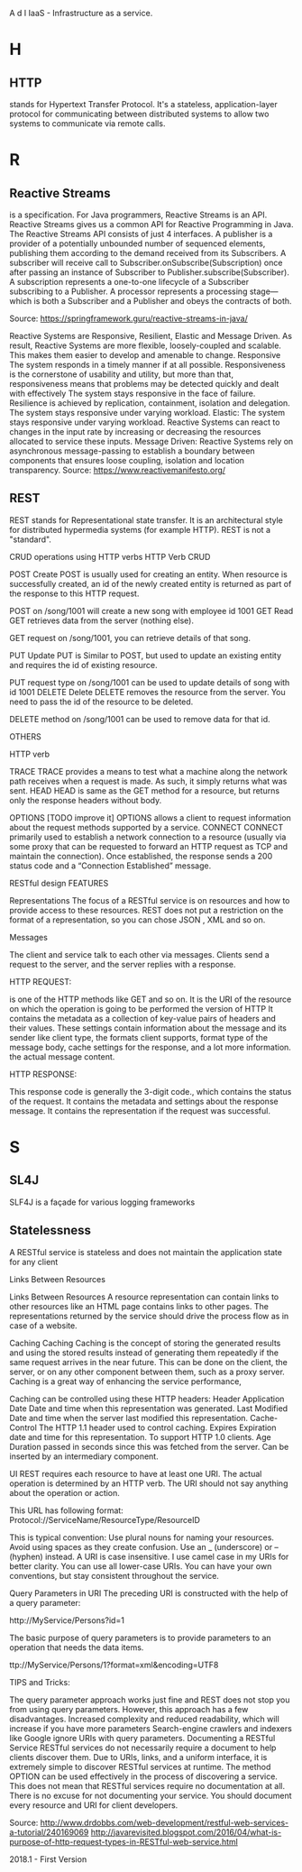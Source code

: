 
A
d
I
IaaS - Infrastructure as a service.

# H
## HTTP 
stands for Hypertext Transfer Protocol. It's a stateless, application-layer protocol for communicating between distributed systems to allow two systems to communicate via remote calls.


# R
## Reactive Streams 
is a specification. For Java programmers, Reactive Streams is an API. Reactive Streams gives us a common API for Reactive Programming in Java.
The Reactive Streams API consists of just 4 interfaces.
A publisher is a provider of a potentially unbounded number of sequenced elements, publishing them according to the demand received from its Subscribers.
 A subscriber will receive call to Subscriber.onSubscribe(Subscription) once after passing an instance of Subscriber to Publisher.subscribe(Subscriber).
A subscription represents a one-to-one lifecycle of a Subscriber subscribing to a Publisher.
A processor represents a processing stage—which is both a Subscriber and a Publisher and obeys the contracts of both.

Source: https://springframework.guru/reactive-streams-in-java/

Reactive Systems
are Responsive, Resilient, Elastic and Message Driven. As result, Reactive Systems are more flexible, loosely-coupled and scalable. This makes them easier to develop and amenable to change. 
Responsive The system responds in a timely manner if at all possible. Responsiveness is the cornerstone of usability and utility, but more than that, responsiveness means that problems may be detected quickly and dealt with effectively  The system stays responsive in the face of failure. 
Resilience is achieved by replication, containment, isolation and delegation. The system stays responsive under varying workload.
Elastic: The system stays responsive under varying workload.  Reactive Systems can react to changes in the input rate by increasing or decreasing the resources allocated to service these inputs. 
Message Driven: Reactive Systems rely on asynchronous message-passing to establish a boundary between components that ensures loose coupling, isolation and location transparency.
Source: https://www.reactivemanifesto.org/

## REST
REST stands for Representational state transfer. It is an  architectural style for distributed hypermedia systems (for example HTTP). REST is not a "standard". 



CRUD operations using HTTP verbs
HTTP Verb
CRUD


POST
Create
POST is usually used for creating an entity.
When resource is successfully created, an id of the newly created entity is returned as part of the response to this HTTP request.

POST on /song/1001 will create a new song with employee id 1001
GET
Read
GET retrieves data from the server (nothing else).

GET request on /song/1001, you can retrieve details of that song.


PUT
Update
PUT is Similar to POST, but used to update an existing entity and requires the id of existing resource.

PUT request type on /song/1001 can be used to update details of song with id 1001
DELETE
Delete
DELETE removes the resource from the server. You need to pass the id of the resource to be deleted.

DELETE method on /song/1001 can be used to remove data for that id.


OTHERS

HTTP verb


TRACE
TRACE provides a means to test what a machine along the network path receives when a request is made. As such, it simply returns what was sent.
HEAD
HEAD is same as the GET method for a resource, but returns only the response headers without body.


OPTIONS
[TODO improve it]
OPTIONS allows a client to request information about the request methods supported by a service.
CONNECT
CONNECT primarily used to establish a network connection to a resource (usually via some proxy that can be requested to forward an HTTP request as TCP and maintain the connection). Once established, the response sends a 200 status code and a “Connection Established” message.




 RESTful design FEATURES 
 

Representations
The focus of a RESTful service is on resources and how to provide access to these resources. 
REST does not put a restriction on the format of a representation, so you can chose JSON , XML and so on.


Messages


The client and service talk to each other via messages. Clients send a request to the server, and the server replies with a response.

HTTP REQUEST:


<VERB>
is one of the HTTP methods like GET and so on.
<URI>
It is the URI of the resource on which the operation is going to be performed
<HTTP Version>
the version of HTTP
<Request Header> 
It contains the metadata as a collection of key-value pairs of headers and their values. These settings contain information about the message and its sender like client type, the formats client supports, format type of the message body, cache settings for the response, and a lot more information.
<Request Body>
the actual message content. 


HTTP RESPONSE:



<response code>
This response code is generally the 3-digit code., which contains the status of the request. 
<Response Header> 
It contains the metadata and settings about the response message.
<Response Body> 
It contains the representation if the request was successful.


# S
## SL4J
SLF4J is a façade for various logging frameworks

## Statelessness



A RESTful service is stateless and does not maintain the application state for any client



Links Between Resources


Links Between Resources
A resource representation can contain links to other resources like an HTML page contains links to other pages. The representations returned by the service should drive the process flow as in case of a website.


Caching
Caching
Caching is the concept of storing the generated results and using the stored results instead of generating them repeatedly if the same request arrives in the near future. This can be done on the client, the server, or on any other component between them, such as a proxy server. Caching is a great way of enhancing the service performance, 

Caching can be controlled using these HTTP headers:
Header
Application
Date
Date and time when this representation was generated.
Last Modified
Date and time when the server last modified this representation.
Cache-Control
The HTTP 1.1 header used to control caching.
Expires
Expiration date and time for this representation. To support HTTP 1.0 clients.
Age
Duration passed in seconds since this was fetched from the server. Can be inserted by an intermediary component.


UI
REST requires each resource to have at least one URI. 
The actual operation is determined by an HTTP verb. The URI should not say anything about the operation or action.

This URL has following format: Protocol://ServiceName/ResourceType/ResourceID

This is typical convention:
Use plural nouns for naming your resources.
Avoid using spaces as they create confusion. Use an _ (underscore) or – (hyphen) instead.
A URI is case insensitive. I use camel case in my URIs for better clarity. You can use all lower-case URIs.
You can have your own conventions, but stay consistent throughout the service. 


Query Parameters in URI
The preceding URI is constructed with the help of a query parameter:

http://MyService/Persons?id=1


The basic purpose of query parameters is to provide parameters to an operation that needs the data items.

ttp://MyService/Persons/1?format=xml&encoding=UTF8



TIPS and Tricks:


The query parameter approach works just fine and REST does not stop you from using query parameters. However, this approach has a few disadvantages.
Increased complexity and reduced readability, which will increase if you have more parameters
Search-engine crawlers and indexers like Google ignore URIs with query parameters. 
Documenting a RESTful Service RESTful services do not necessarily require a document to help clients discover them. Due to URIs, links, and a uniform interface, it is extremely simple to discover RESTful services at runtime. The method OPTION can be used effectively in the process of discovering a service. This does not mean that RESTful services require no documentation at all. There is no excuse for not documenting your service. You should document every resource and URI for client developers. 


Source:
http://www.drdobbs.com/web-development/restful-web-services-a-tutorial/240169069
http://javarevisited.blogspot.com/2016/04/what-is-purpose-of-http-request-types-in-RESTful-web-service.html



2018.1 - First Version
